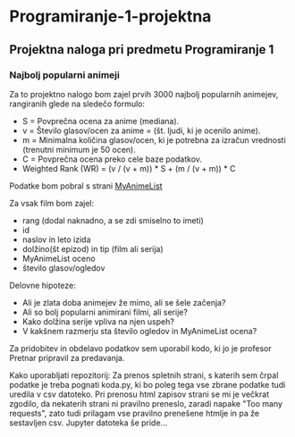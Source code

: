 # Programiranje-1-projektna
## Projektna naloga pri predmetu Programiranje 1
### Najbolj popularni animeji
Za to projektno nalogo bom zajel prvih 3000 najbolj popularnih animejev, rangiranih glede na sledečo formulo:
* S = Povprečna ocena za anime (mediana).
* v = Število glasov/ocen za anime = (št. ljudi, ki je ocenilo anime).
* m = Minimalna količina glasov/ocen, ki je potrebna za izračun vrednosti (trenutni minimum je 50 ocen).
* C = Povprečna ocena preko cele baze podatkov.
* Weighted Rank (WR) = (v / (v + m)) * S + (m / (v + m)) * C

Podatke bom pobral s strani [MyAnimeList](https://myanimelist.net/topanime.php)

Za vsak film bom zajel:
* rang (dodal naknadno, a se zdi smiselno to imeti)
* id 
* naslov in leto izida
* dolžino(št epizod) in tip (film ali serija)
* MyAnimeList oceno
* število glasov/ogledov

Delovne hipoteze:
* Ali je zlata doba animejev že mimo, ali se šele začenja?
* Ali so bolj popularni animirani filmi, ali serije?
* Kako dolžina serije vpliva na njen uspeh?
* V kakšnem razmerju sta število ogledov in MyAnimeList ocena?

Za pridobitev in obdelavo podatkov sem uporabil kodo, ki jo je profesor Pretnar pripravil za predavanja.

Kako uporabljati repozitorij:
Za prenos spletnih strani, s katerih sem črpal podatke je treba pognati koda.py, ki bo poleg tega vse zbrane podatke tudi uredila v csv datoteko. Pri prenosu html zapisov strani se mi je večkrat zgodilo, da nekaterih strani ni pravilno preneslo, zaradi napake "Too many requests", zato tudi prilagam vse pravilno prenešene htmlje in pa že sestavljen csv. Jupyter datoteka še pride...
